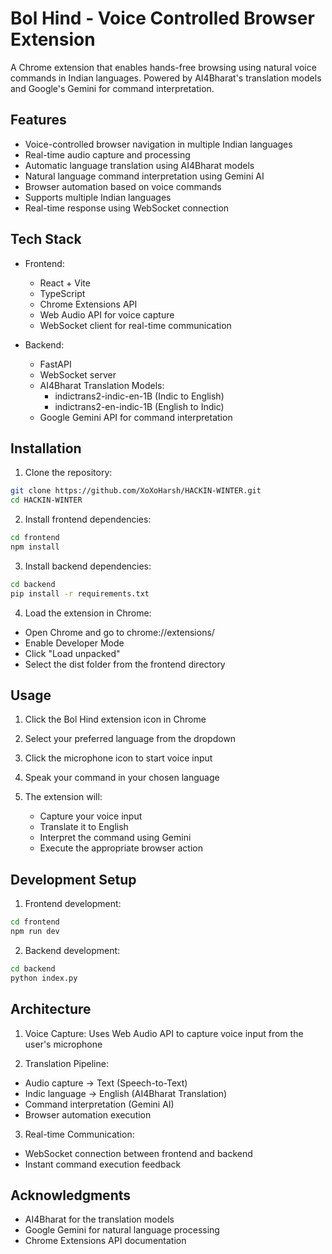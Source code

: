 # Bol Hind - Voice Controlled Browser Extension

A Chrome extension that enables hands-free browsing using natural voice commands in Indian languages. Powered by AI4Bharat's translation models and Google's Gemini for command interpretation.

## Features

- Voice-controlled browser navigation in multiple Indian languages
- Real-time audio capture and processing
- Automatic language translation using AI4Bharat models
- Natural language command interpretation using Gemini AI
- Browser automation based on voice commands
- Supports multiple Indian languages
- Real-time response using WebSocket connection

## Tech Stack

- Frontend:

  - React + Vite
  - TypeScript
  - Chrome Extensions API
  - Web Audio API for voice capture
  - WebSocket client for real-time communication

- Backend:
  - FastAPI
  - WebSocket server
  - AI4Bharat Translation Models:
    - indictrans2-indic-en-1B (Indic to English)
    - indictrans2-en-indic-1B (English to Indic)
  - Google Gemini API for command interpretation

## Installation

1. Clone the repository:

```bash
git clone https://github.com/XoXoHarsh/HACKIN-WINTER.git
cd HACKIN-WINTER
```

2. Install frontend dependencies:

```bash
cd frontend
npm install
```

3. Install backend dependencies:

```bash
cd backend
pip install -r requirements.txt
```

4. Load the extension in Chrome:

- Open Chrome and go to chrome://extensions/
- Enable Developer Mode
- Click "Load unpacked"
- Select the dist folder from the frontend directory

## Usage

1. Click the Bol Hind extension icon in Chrome
2. Select your preferred language from the dropdown
3. Click the microphone icon to start voice input
4. Speak your command in your chosen language
5. The extension will:

   - Capture your voice input
   - Translate it to English
   - Interpret the command using Gemini
   - Execute the appropriate browser action

## Development Setup

1. Frontend development:

```bash
cd frontend
npm run dev
```

2. Backend development:

```bash
cd backend
python index.py
```

## Architecture

1. Voice Capture: Uses Web Audio API to capture voice input from the user's microphone

2. Translation Pipeline:

- Audio capture → Text (Speech-to-Text)
- Indic language → English (AI4Bharat Translation)
- Command interpretation (Gemini AI)
- Browser automation execution

3. Real-time Communication:

- WebSocket connection between frontend and backend
- Instant command execution feedback

## Acknowledgments

- AI4Bharat for the translation models
- Google Gemini for natural language processing
- Chrome Extensions API documentation
